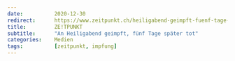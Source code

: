 ```yaml
---
date:          2020-12-30
redirect:      https://www.zeitpunkt.ch/heiligabend-geimpft-fuenf-tage-spaeter-tot
title:         ZE!TPUNKT
subtitle:      "An Heiligabend geimpft, fünf Tage später tot"
categories:    Medien
tags:          [zeitpunkt, impfung]
---
```

